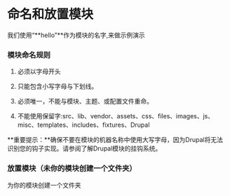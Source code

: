 # 命名和放置模块

我们使用“**hello”**作为模块的名字,来做示例演示

### 模块命名规则

1. 必须以字母开头

2. 只能包含小写字母与下划线。

3. 必须唯一，不能与模块、主题、或配置文件重命。

4. 不能使用保留字:src、lib、vendor、assets、css、files、images、js、misc、templates、includes、fixtures、Drupal

**重要提示：**确保不要在模块的机器名称中使用大写字母，因为Drupal将无法识别您的钩子实现。请参阅了解Drupal模块的挂钩系统。

### 放置模块（未你的模块创建一个文件夹）

为你的模块创建一个文件夹



